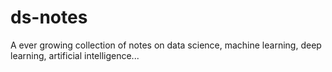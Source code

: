 # ds-notes
A ever growing collection of notes on data science, machine learning, deep learning, artificial intelligence...
